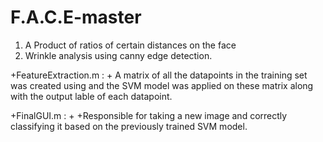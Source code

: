 # F.A.C.E-master
1) A Product of ratios of certain distances on the face 
 2) Wrinkle analysis using canny edge detection.
 
+FeatureExtraction.m :
+
 A matrix of all the datapoints in the training set was created using and the SVM model was applied on these matrix along     
 with the output lable of each datapoint.
 
 
+FinalGUI.m :
+
+Responsible for taking a new image and correctly classifying it based on the previously trained SVM model.
